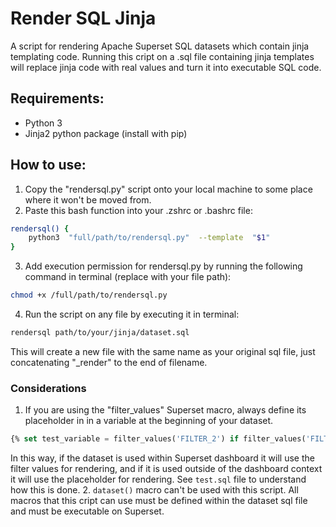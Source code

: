 
# Render SQL Jinja
A script for rendering Apache Superset SQL datasets which contain jinja templating code. Running this cript on a .sql file containing jinja templates will replace jinja code with real values and turn it into executable SQL code.

## Requirements:
- Python 3
- Jinja2 python package (install with pip)


## How to use:
1. Copy the "rendersql.py" script onto your local machine to some place where it won't be moved from.
2. Paste this bash function into your .zshrc or .bashrc file:
```bash
rendersql() {
	python3  "full/path/to/rendersql.py"  --template  "$1"
}
```
3. Add execution permission for rendersql.py by running the following command in terminal (replace with your file path):
```bash
chmod +x /full/path/to/rendersql.py
```
4. Run the script on any file by executing it in terminal:
```bash
rendersql path/to/your/jinja/dataset.sql
```
This will create a new file with the same name as your original sql file, just concatenating "_render" to the end of filename.

### Considerations
1. If you are using the "filter_values" Superset macro, always define its placeholder in in a variable at the beginning of your dataset.
```sql
{% set test_variable = filter_values('FILTER_2') if filter_values('FILTER_2') else [1, 2, 3] %}
```
In this way, if the dataset is used within Superset dashboard it will use the filter values for rendering, and if it is used outside of the dashboard context it will use the placeholder for rendering. See ```test.sql``` file to understand how this is done.
2. ```dataset()``` macro can't be used with this script. All macros that this cript can use must be defined within the dataset sql file and must be executable on Superset.
